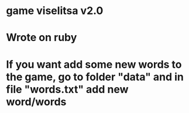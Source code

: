 # game viselitsa v2.0
# Wrote on ruby
# If you want add some new words to the game, go to folder "data" and in file "words.txt" add new word/words
